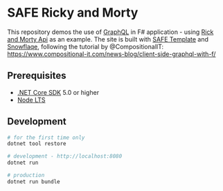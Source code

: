 # SAFE Ricky and Morty

This repository demos the use of [GraphQL](https://graphql.org/) in F# application - using [Rick and Morty Api](https://rickandmortyapi.com/documentation/) as an example. The site is built with [SAFE Template](https://safe-stack.github.io/docs/template-overview/) and [Snowflaqe](https://github.com/Zaid-Ajaj/Snowflaqe), following the tutorial by @CompositionalIT: https://www.compositional-it.com/news-blog/client-side-graphql-with-f/

## Prerequisites

* [.NET Core SDK](https://www.microsoft.com/net/download) 5.0 or higher
* [Node LTS](https://nodejs.org/en/download/)

## Development

```bash
# for the first time only
dotnet tool restore

# development - http://localhost:8080
dotnet run

# production
dotnet run bundle
```
